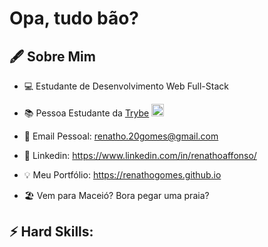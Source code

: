 # Opa, tudo bão? #

## 🖋️ Sobre Mim ##

* 💻 Estudante de Desenvolvimento Web Full-Stack

* 📚 Pessoa Estudante da [Trybe](https://www.betrybe.com) <img src='https://avatars.githubusercontent.com/u/51808343?s=280&v=4' width='20px'>

* 📧 Email Pessoal: renatho.20gomes@gmail.com

* 🤵 Linkedin: https://www.linkedin.com/in/renathoaffonso/

* 💡 Meu Portfólio: https://renathogomes.github.io

* 🏖️ Vem para Maceió? Bora pegar uma praia?




## ⚡ Hard Skills: ##

<!--
**renathogomes/renathogomes** is a ✨ _special_ ✨ repository because its `README.md` (this file) appears on your GitHub profile.

Here are some ideas to get you started:

- 🔭 I’m currently working on ...
- 🌱 I’m currently learning ...
- 👯 I’m looking to collaborate on ...
- 🤔 I’m looking for help with ...
- 💬 Ask me about ...
- 📫 How to reach me: ...
- 😄 Pronouns: ...
- ⚡ Fun fact: ...
-->
